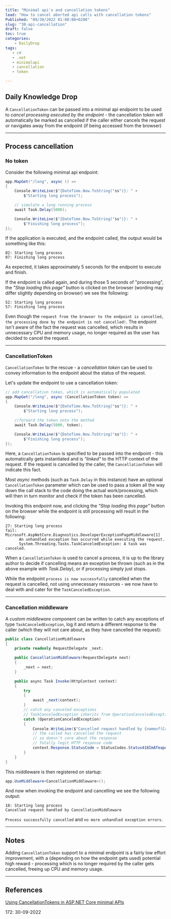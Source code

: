 ```yaml
---
title: "Minimal api's and cancellation tokens"
lead: "How to cancel aborted api calls with cancellation tokens"
Published: "09/30/2022 01:00:00+0200"
slug: "30-api-cancellation"
draft: false
toc: true
categories:
    - DailyDrop
tags:
   - c#
   - .net
   - minimalapi
   - cancellation
   - token

---
```


## Daily Knowledge Drop

A `CancellationToken` can be passed into a minimal api endpoint to be used to _cancel processing executed by the endpoint_ - the cancellation token will automatically be marked as cancelled if the caller either cancels the request or navigates away from the endpoint (if being accessed from the browser)

---

## Process cancellation

### No token

Consider the following minimal api endpoint:

``` csharp
app.MapGet("/long", async () =>
{
    Console.WriteLine($"{DateTime.Now.ToString("ss")}: " +
        $"Starting long process");

    // simulate a long running process
    await Task.Delay(5000);

    Console.WriteLine($"{DateTime.Now.ToString("ss")}: " +
        $"Finishing long process");
});
```

If the application is executed, and the endpoint called, the output would be something like this:

```terminal
02: Starting long process
07: Finishing long process
```

As expected, it takes approximately 5 seconds for the endpoint to execute and finish.

If the endpoint is called again, and during those 5 seconds of "processing", the _"Stop loading this page"_ button is clicked on the browser (wording may differ slightly depending on browser) we see the following:

``` terminal
52: Starting long process
57: Finishing long process
```

Even though the `request from the browser to the endpoint is cancelled, the processing done by the endpoint is not cancelled!`. The endpoint isn't aware of the fact the request was cancelled, which results in unnecessary CPU and memory usage, no longer required as the user has decided to cancel the request.

---

### CancellationToken

`CancellationToken` to the rescue - a _cancellation token_ can be used to convey information to the endpoint about the status of the request.  

Let's update the endpoint to use a cancellation token:

``` csharp
// add cancellation token, which is automatically populated
app.MapGet("/long", async (CancellationToken token) =>
{
    Console.WriteLine($"{DateTime.Now.ToString("ss")}: " +
        $"Starting long process");

    //forward the token onto the method
    await Task.Delay(5000, token);

    Console.WriteLine($"{DateTime.Now.ToString("ss")}: " +
        $"Finishing long process");
});
```

Here, a `CancellationToken` is specified to be passed into the endpoint - this automatically gets instantiated and is _"linked"_ to the HTTP context of the request. If the request is cancelled by the caller, the `CancellationToken` will indicate this fact.

Most _async_ methods (such as `Task.Delay` in this instance) have an optional `CancellationToken` parameter which can be used to pass a token all the way down the call stack to the code doing the actual work/processing, which will then in turn monitor and check if the token has been cancelled.

Invoking this endpoint now, and clicking the _"Stop loading this page"_ button on the browser while the endpoint is still processing will result in the following:

``` terminal
27: Starting long process
fail: Microsoft.AspNetCore.Diagnostics.DeveloperExceptionPageMiddleware[1]
      An unhandled exception has occurred while executing the request.
      System.Threading.Tasks.TaskCanceledException: A task was canceled.
```

When a `CancellationToken` is used to cancel a process, it is up to the library author to decide if cancelling means an exception be thrown (such as in the above example with _Task.Delay_), or if processing simply just stops.

While the endpoint `process is now successfully` cancelled when the request is cancelled, not using unnecessary resources - we now have to deal with and cater for the `TaskCanceledException`.

---

### Cancellation middleware

A _custom middleware_ component can be written to catch any exceptions of type `TaskCanceledException`, log it and return a different response to the caller (which they will not care about, as they have cancelled the request):

``` csharp
public class CancellationMiddleware
{
    private readonly RequestDelegate _next;

    public CancellationMiddleware(RequestDelegate next)
    {
        _next = next;
    }

    public async Task Invoke(HttpContext context)
    {
        try
        {
            await _next(context);
        }
        // catch any canceled exceptions
        // TaskCanceledException inherits from OperationCanceledException
        catch (OperationCanceledException)
        {
            Console.WriteLine($"Cancelled request handled by {nameof(CancellationMiddleware)}");
            // the called has cancelled the request
            // so doesn't care about the response
            // Totally legit HTTP response code
            context.Response.StatusCode = StatusCodes.Status418ImATeapot;
        }
    }
}
```

This middleware is then registered on startup:

``` csharp
app.UseMiddleware<CancellationMiddleware>();
```

And now when invoking the endpoint and cancelling we see the following output:

``` terminal
18: Starting long process
Cancelled request handled by CancellationMiddleware
```

`Process successfully cancelled` and `no more unhandled exception errors`.

---

## Notes

Adding `CancellationToken` support to a minimal endpoint is a fairly low effort improvement, with a (depending on how the endpoint gets used) potential high reward - processing which is no longer required by the caller gets cancelled, freeing up CPU and memory usage.

---

## References

[Using CancellationTokens in ASP.NET Core minimal APIs ](https://andrewlock.net/using-cancellationtokens-in-asp-net-core-minimal-apis/)   

<?# DailyDrop ?>172: 30-09-2022<?#/ DailyDrop ?>
